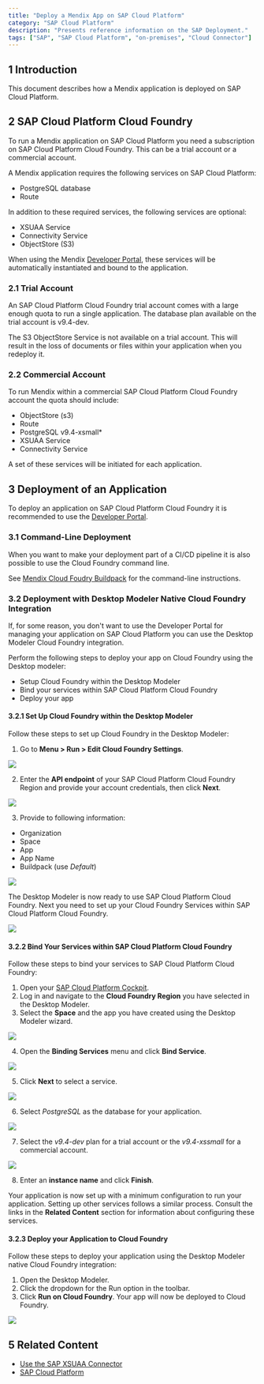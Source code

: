 ```yaml
---
title: "Deploy a Mendix App on SAP Cloud Platform"
category: "SAP Cloud Platform"
description: "Presents reference information on the SAP Deployment."
tags: ["SAP", "SAP Cloud Platform", "on-premises", "Cloud Connector"]
---
```


## 1 Introduction

This document describes how a Mendix application is deployed on SAP Cloud Platform.

## 2 SAP Cloud Platform Cloud Foundry

To run a Mendix application on SAP Cloud Platform you need a subscription on SAP Cloud Platform Cloud Foundry. This can be a trial account or a commercial account.

A Mendix application requires the following services on SAP Cloud Platform:

* PostgreSQL database
* Route

In addition to these required services, the following services are optional:
* XSUAA Service
* Connectivity Service
* ObjectStore (S3)

When using the Mendix [Developer Portal](/developerportal/deploy/sap-cloud-platform), these services will be automatically instantiated and bound to the application.

### 2.1 Trial Account

An SAP Cloud Platform Cloud Foundry trial account comes with a large enough quota to run a single application. The database plan available on the trial account is v9.4-dev.

The S3 ObjectStore Service is not available on a trial account. This will result in the loss of documents or files within your application when you redeploy it.

### 2.2 Commercial Account

To run Mendix within a commercial SAP Cloud Platform Cloud Foundry account the quota should include:

* ObjectStore (s3)
* Route
* PostgreSQL v9.4-xsmall*
* XSUAA Service
* Connectivity Service

A set of these services will be initiated for each application.

## 3 Deployment of an Application

To deploy an application on SAP Cloud Platform Cloud Foundry it is recommended to use the [Developer Portal](/developerportal/deploy/sap-cloud-platform).

### 3.1 Command-Line Deployment

When you want to make your deployment part of a CI/CD pipeline it is also possible to use the Cloud Foundry command line.

See [Mendix Cloud Foudry Buildpack](https://github.com/mendix/cf-mendix-buildpack) for the command-line instructions.

### 3.2 Deployment with Desktop Modeler Native Cloud Foundry Integration

If, for some reason, you don't want to use the Developer Portal for managing your application on SAP Cloud Platform you can use the Desktop Modeler Cloud Foundry integration.

Perform the following steps to deploy your app on Cloud Foundry using the Desktop modeler:

* Setup Cloud Foundry within the Desktop Modeler
* Bind your services within SAP Cloud Platform Cloud Foundry
* Deploy your app

#### 3.2.1 Set Up Cloud Foundry within the Desktop Modeler
Follow these steps to set up Cloud Foundry in the Desktop Modeler:

1. Go to **Menu > Run > Edit Cloud Foundry Settings**.

  ![](attachments/how-to-deploy-a-mendix-app-to-sap-cloud-platform/01-sap-edit-cf-settings.png)

2. Enter the **API endpoint** of your SAP Cloud Platform Cloud Foundry Region and provide your account credentials, then click **Next**.

  ![](attachments/how-to-deploy-a-mendix-app-to-sap-cloud-platform/02-sap-dm-cloudfounry-settings.png)

3. Provide to following information:
  * Organization
  * Space
  * App
  * App Name
  * Buildpack (use *Default*)

  ![](attachments/how-to-deploy-a-mendix-app-to-sap-cloud-platform/03-sap-create-app-dm-cf.png)

  The Desktop Modeler is now ready to use SAP Cloud Platform Cloud Foundry. Next you need to set up your Cloud Foundry Services within SAP Cloud Platform Cloud Foundry.

  ![](attachments/how-to-deploy-a-mendix-app-to-sap-cloud-platform/04-sap-cf-dm-setup-finished.png)

#### 3.2.2 Bind Your Services within SAP Cloud Platform Cloud Foundry
Follow these steps to bind your services to SAP Cloud Platform Cloud Foundry:

1. Open your [SAP Cloud Platform Cockpit](https://account.hana.ondemand.com/#/home/welcome).
2. Log in and navigate to the **Cloud Foundry Region** you have selected in the Desktop Modeler.
3. Select the **Space** and the app you have created using the Desktop Modeler wizard.

  ![](attachments/how-to-deploy-a-mendix-app-to-sap-cloud-platform/05-setup-cf-services-dm.png)

4. Open the **Binding Services** menu and click **Bind Service**.

  ![](attachments/how-to-deploy-a-mendix-app-to-sap-cloud-platform/06-sap-cf-dm-bindservice1.png)

5. Click **Next** to select a service.

  ![](attachments/how-to-deploy-a-mendix-app-to-sap-cloud-platform/07-sap-cf-dm-bindservice2.png)

6. Select *PostgreSQL* as the database for your application.

  ![](attachments/how-to-deploy-a-mendix-app-to-sap-cloud-platform/08-sap-cf-dm-bindservice3.png)

7. Select the *v9.4-dev* plan for a trial account or the *v9.4-xssmall* for a commercial account.

  ![](attachments/how-to-deploy-a-mendix-app-to-sap-cloud-platform/09-sap-cf-dm-bindservice4.png)

8. Enter an **instance name** and click **Finish**.

Your application is now set up with a minimum configuration to run your application. Setting up other services follows a similar process. Consult the links in the **Related Content** section for information about configuring these services.

#### 3.2.3 Deploy your Application to Cloud Foundry
Follow these steps to deploy your application using the Desktop Modeler native Cloud Foundry integration:

1. Open the Desktop Modeler.
2. Click the dropdown for the Run option in the toolbar.
3. Click **Run on Cloud Foundry**. Your app will now be deployed to Cloud Foundry.

  ![](attachments/how-to-deploy-a-mendix-app-to-sap-cloud-platform/10-sap-run-in-cf.png)


## 5 Related Content

* [Use the SAP XSUAA Connector](/howto/sap/use-sap-xsuaa-connector)
* [SAP Cloud Platform](/developerportal/deploy/sap-cloud-platform)
